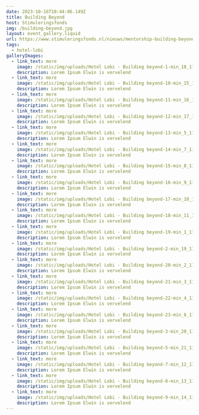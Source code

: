 ```yaml
---
date: 2023-10-16T10:44:06.149Z
title: Building Beyond
host: Stimuleringsfonds
img: /building-beyond.jpg
layout: event_gallery.liquid
url: https://www.stimuleringsfonds.nl/nieuws/mentorship-building-beyond
tags:
  - hotel-lobi
galleryImages:
  - link_text: more
    image: /static/img/uploads/Hotel Lobi - Building beyond-1-min_18_11zon.jpg
    description: Lorem Ipsum Elwin is vervelend
  - link_text: more
    image: /static/img/uploads/Hotel Lobi - Building beyond-10-min_15_11zon.jpg
    description: Lorem Ipsum Elwin is vervelend
  - link_text: more
    image: /static/img/uploads/Hotel Lobi - Building beyond-11-min_16_11zon.jpg
    description: Lorem Ipsum Elwin is vervelend
  - link_text: more
    image: /static/img/uploads/Hotel Lobi - Building beyond-12-min_17_11zon.jpg
    description: Lorem Ipsum Elwin is vervelend
  - link_text: more
    image: /static/img/uploads/Hotel Lobi - Building beyond-13-min_5_11zon.jpg
    description: Lorem Ipsum Elwin is vervelend
  - link_text: more
    image: /static/img/uploads/Hotel Lobi - Building beyond-14-min_7_11zon.jpg
    description: Lorem Ipsum Elwin is vervelend
  - link_text: more
    image: /static/img/uploads/Hotel Lobi - Building beyond-15-min_8_11zon.jpg
    description: Lorem Ipsum Elwin is vervelend
  - link_text: more
    image: /static/img/uploads/Hotel Lobi - Building beyond-16-min_9_11zon.jpg
    description: Lorem Ipsum Elwin is vervelend
  - link_text: more
    image: /static/img/uploads/Hotel Lobi - Building beyond-17-min_10_11zon.jpg
    description: Lorem Ipsum Elwin is vervelend
  - link_text: more
    image: /static/img/uploads/Hotel Lobi - Building beyond-18-min_11_11zon.jpg
    description: Lorem Ipsum Elwin is vervelend
  - link_text: more
    image: /static/img/uploads/Hotel Lobi - Building beyond-19-min_1_11zon.jpg
    description: Lorem Ipsum Elwin is vervelend
  - link_text: more
    image: /static/img/uploads/Hotel Lobi - Building beyond-2-min_19_11zon.jpg
    description: Lorem Ipsum Elwin is vervelend
  - link_text: more
    image: /static/img/uploads/Hotel Lobi - Building beyond-20-min_2_11zon.jpg
    description: Lorem Ipsum Elwin is vervelend
  - link_text: more
    image: /static/img/uploads/Hotel Lobi - Building beyond-21-min_3_11zon.jpg
    description: Lorem Ipsum Elwin is vervelend
  - link_text: more
    image: /static/img/uploads/Hotel Lobi - Building beyond-22-min_4_11zon.jpg
    description: Lorem Ipsum Elwin is vervelend
  - link_text: more
    image: /static/img/uploads/Hotel Lobi - Building beyond-23-min_6_11zon.jpg
    description: Lorem Ipsum Elwin is vervelend
  - link_text: more
    image: /static/img/uploads/Hotel Lobi - Building beyond-3-min_20_11zon.jpg
    description: Lorem Ipsum Elwin is vervelend
  - link_text: more
    image: /static/img/uploads/Hotel Lobi - Building beyond-5-min_21_11zon.jpg
    description: Lorem Ipsum Elwin is vervelend
  - link_text: more
    image: /static/img/uploads/Hotel Lobi - Building beyond-7-min_12_11zon.jpg
    description: Lorem Ipsum Elwin is vervelend
  - link_text: more
    image: /static/img/uploads/Hotel Lobi - Building beyond-8-min_13_11zon.jpg
    description: Lorem Ipsum Elwin is vervelend
  - link_text: more
    image: /static/img/uploads/Hotel Lobi - Building beyond-9-min_14_11zon.jpg
    description: Lorem Ipsum Elwin is vervelend
---
```

